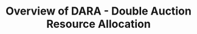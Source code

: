 ---
id: dara
title: "Overview of DARA - Double Auction Resource Allocation"
description: Introduction to Double Auction Resource Allocation
---